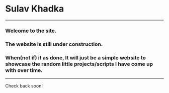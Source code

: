 # Sulav Khadka

___

### Welcome to the site. 

### The website is still under construction.

### When(not if) it as done, It will just be a simple website to showcase the random little projects/scripts I have come up with over time.

---

Check back soon!
